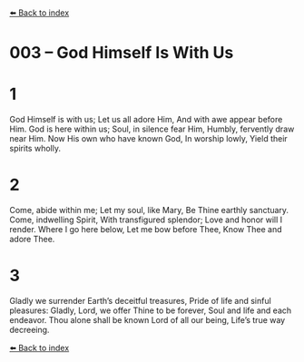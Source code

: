 [⬅️ Back to index](../README.md)

# 003 – God Himself Is With Us


# 1
God Himself is with us;
Let us all adore Him,
And with awe appear before Him.
God is here within us;
Soul, in silence fear Him,
Humbly, fervently draw near Him.
Now His own who have known God,
In worship lowly,
Yield their spirits wholly.

# 2
Come, abide within me;
Let my soul, like Mary,
Be Thine earthly sanctuary.
Come, indwelling Spirit,
With transfigured splendor;
Love and honor will I render.
Where I go here below,
Let me bow before Thee,
Know Thee and adore Thee.

# 3
Gladly we surrender
Earth’s deceitful treasures,
Pride of life and sinful pleasures:
Gladly, Lord, we offer
Thine to be forever,
Soul and life and each endeavor.
Thou alone shall be known
Lord of all our being,
Life’s true way decreeing.

[⬅️ Back to index](../README.md)
